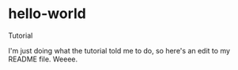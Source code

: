 # hello-world
Tutorial

I'm  just doing what the tutorial told me to do,
so here's an edit to my README file. Weeee.
